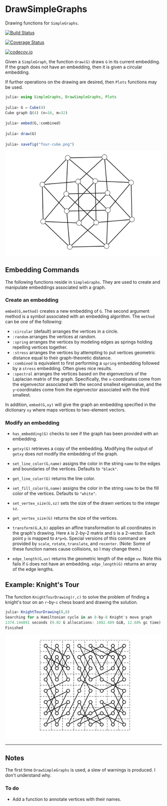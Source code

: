 # DrawSimpleGraphs
Drawing functions for `SimpleGraphs`.



[![Build Status](https://travis-ci.org/scheinerman/DrawSimpleGraphs.jl.svg?branch=master)](https://travis-ci.org/scheinerman/DrawSimpleGraphs.jl)

[![Coverage Status](https://coveralls.io/repos/scheinerman/DrawSimpleGraphs.jl/badge.svg?branch=master&service=github)](https://coveralls.io/github/scheinerman/DrawSimpleGraphs.jl?branch=master)

[![codecov.io](http://codecov.io/github/scheinerman/DrawSimpleGraphs.jl/coverage.svg?branch=master)](http://codecov.io/github/scheinerman/DrawSimpleGraphs.jl?branch=master)


Given a `SimpleGraph`, the function `draw(G)` draws `G` in its current embedding.
If the graph does not have an embedding, then it is given a circular embedding.

If further operations on the drawing are desired,
then `Plots` functions may be used.

```julia
julia> using SimpleGraphs, DrawSimpleGraphs, Plots

julia> G = Cube(4)
Cube graph Q(4) (n=16, m=32)

julia> embed(G,:combined)

julia> draw(G)

julia> savefig("four-cube.png")
```
![](four-cube.png)

## Embedding Commands

The following functions reside in `SimpleGraphs`. They are used to
create and manipulate embeddings associated with a graph.

### Create an embedding

`embed(G,method)` creates a new embedding of `G`. The second
argument method is a symbol associated with an embedding algorithm.
The `method` can be one of the following:
* `:circular` (default) arranges the vertices in a circle.
* `:random` arranges the vertices at random.
* `:spring` arranges the vertices by modeling edges as springs holding repelling vertices together.
* `:stress` arranges the vertices by attempting to put vertices geometric distance equal to their graph-theoretic distance.
* `:combined` is equivalent to first performing a `spring` embedding followed by a `stress` embedding. Often gives nice results.
* `:spectral` arranges the vertices based on the eigenvectors of the Laplacian matrix of the graph. Specifically, the `x`-coordinates come from the eigenvector
associated with the second smallest eigenvalue, and the
`y`-coordinates come from the eigenvector associated with the third
smallest.

In addition, `embed(G,xy)` will give the graph an embedding
specified in the dictionary `xy` where maps vertices to two-element
vectors.

### Modify an embedding

* `has_embedding(G)` checks to see if the graph has been provided with an embedding.
* `getxy(G)` retrieves a copy of the embedding. Modifying the output of `getxy` does *not* modify the embedding of the graph.

* `set_line_color(G,name)` assigns the color in the string `name` to the edges and boundaries of the vertices. Defaults to `"black"`.
* `get_line_color(G)` returns the line color.
* `set_fill_color(G,name)` assigns the color in the string `name` to be the fill color of the vertices. Defaults to `"white"`.
* `set_vertex_size(G,sz)` sets the size of the drawn vertices to
the integer `sz`.
* `get_vertex_size(G)` returns the size of the vertices.

* `transform(G,A,b)` applies an affine transformation to all coordinates in the graph's drawing. Here `A` is 2-by-2 matrix and `b` is a 2-vector. Each point `p` is mapped to `A*p+b`. Special
versions of this command are provided by `scale`, `rotate`, `translate`, and `recenter`. (Note: Some of these function names cause collisions, so I may change them.)

* `edge_length(G,uv)` returns the geometric length of the edge `uv`. Note this fails if `G` does not have an embedding.
`edge_length(G)` returns an array of the edge lengths.


## Example: Knight's Tour

The function `KnightTourDrawing(r,c)` to solve the problem
of finding a knight's tour on an `r`-by-`c` chess board and
drawing the solution.
```julia
julia> KnightTourDrawing(8,8)
Searching for a Hamiltonian cycle in an 8-by-8 Knight's move graph
1374.144891 seconds (9.02 G allocations: 1002.489 GiB, 12.68% gc time)
Finished
```
![](knight.png)


<hr>

## Notes

The first time `DrawSimpleGraphs` is used, a slew of warnings is produced.
I don't understand why.

### To do

* Add a function to annotate vertices with their names.
